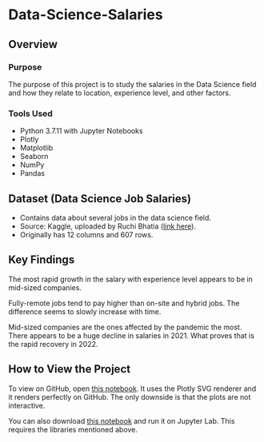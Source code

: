 # Data-Science-Salaries

## Overview
### Purpose
The purpose of this project is to study the salaries in the Data Science field and how they relate to location, experience level, and other factors.
### Tools Used
- Python 3.7.11 with Jupyter Notebooks
- Plotly
- Matplotlib
- Seaborn
- NumPy
- Pandas

## Dataset (Data Science Job Salaries)
- Contains data about several jobs in the data science field.
- Source: Kaggle, uploaded by Ruchi Bhatia ([link here](https://www.kaggle.com/datasets/ruchi798/data-science-job-salaries)).
- Originally has 12 columns and 607 rows.

## Key Findings
[](images/exp_sal.svg)

The most rapid growth in the salary with experience level appears to be in mid-sized companies.

[](images/remote_sal.svg)

Fully-remote jobs tend to pay higher than on-site and hybrid jobs. The difference seems to slowly increase with time.

[](images/time_sal.svg)

Mid-sized companies are the ones affected by the pandemic the most. There appears to be a huge decline in salaries in 2021. What proves that is the rapid recovery in 2022.

## How to View the Project
To view on GitHub, open [this notebook](notebook_github.ipynb). It uses the Plotly SVG renderer and it renders perfectly on GitHub. The only downside is that the plots are not interactive.

You can also download [this notebook](notebook.ipynb) and run it on Jupyter Lab. This requires the libraries mentioned above.